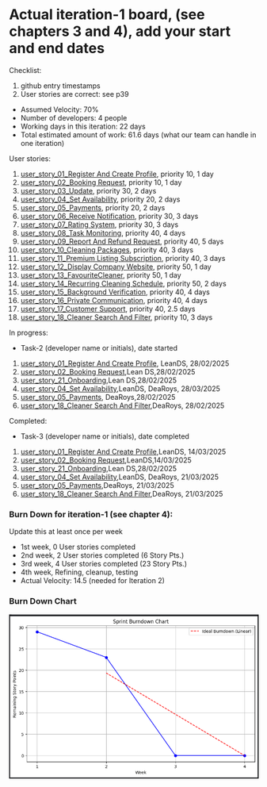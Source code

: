 # Actual iteration-1 board, (see chapters 3 and 4), add your start and end dates 

Checklist: 
1. github entry timestamps
2. User stories are correct: see p39

* Assumed Velocity: 70%
* Number of developers: 4 people
* Working days in this iteration: 22 days
* Total estimated amount of work: 61.6 days (what our team can handle in one iteration)

User stories:
1. [user_story_01_Register And Create Profile](https://github.com/dsantos-lean/MyClean-copy/blob/main/user_stories/user_story_01_RegisterAndCreateProfile.md), priority 10, 1 day 
2. [user_story_02_Booking Request](https://github.com/dsantos-lean/MyClean-copy/blob/main/user_stories/user_story_02_BookingRequest.md), priority 10, 1 day
3. [user_story_03_Update](https://github.com/dsantos-lean/MyClean-copy/blob/main/user_stories/user_story_03_Update.md), priority 30, 2 days 
4. [user_story_04_Set Availability](https://github.com/dsantos-lean/MyClean-copy/blob/main/user_stories/user_story_04_SetAvailability.md), priority 20, 2 days 
5. [user_story_05_Payments](https://github.com/dsantos-lean/MyClean-copy/blob/main/user_stories/user_story_05_Payments.md), priority 20, 2 days 
6. [user_story_06_Receive Notification](https://github.com/dsantos-lean/MyClean-copy/blob/main/user_stories/user_story_06_ReceiveNotification.md), priority 30, 3 days 
7. [user_story_07_Rating System](https://github.com/dsantos-lean/MyClean-copy/blob/main/user_stories/user_story_07_RatingSystem.md), priority 30, 3 days 
8. [user_story_08_Task Monitoring](https://github.com/dsantos-lean/MyClean-copy/blob/main/user_stories/user_story_08_TaskMonitoring.md), priority 40, 4 days 
9. [user_story_09_Report And Refund Request](https://github.com/dsantos-lean/MyClean-copy/blob/main/user_stories/user_story_09_ReportAndRefundRequest.md), priority 40, 5 days 
10. [user_story_10_Cleaning Packages](https://github.com/dsantos-lean/MyClean-copy/blob/main/user_stories/user_story_10_CleaningPackages.md), priority 40, 3 days 
11. [user_story_11_Premium Listing Subscription](https://github.com/dsantos-lean/MyClean-copy/blob/main/user_stories/user_story_11_PremiumListingSubscription.md), priority 40, 3 days 
12. [user_story_12_Display Company Website](https://github.com/dsantos-lean/MyClean-copy/blob/main/user_stories/user_story_12_DisplayCompanyWebsite.md), priority 50, 1 day 
13. [user_story_13_FavouriteCleaner](https://github.com/dsantos-lean/MyClean-copy/blob/main/user_stories/user_story_13_FavouriteCleaner.md), priority 50, 1 day 
14. [user_story_14_Recurring Cleaning Schedule](https://github.com/dsantos-lean/MyClean-copy/blob/main/user_stories/user_story_14_RecurringCleaningSchedule.md), priority 50, 2 days 
15. [user_story_15_Background Verification](https://github.com/dsantos-lean/MyClean-copy/blob/main/user_stories/user_story_15_BackgroundVerification.md), priority 40, 4 days 
16. [user_story_16_Private Communication](https://github.com/dsantos-lean/MyClean-copy/blob/main/user_stories/user_story_16_PrivateCommunication.md), priority 40, 4 days 
17. [user_story_17_Customer Support](https://github.com/dsantos-lean/MyClean-copy/blob/main/user_stories/user_story_17_CustomerSupport.md), priority 40, 2.5 days 
18. [user_story_18_Cleaner Search And Filter](https://github.com/dsantos-lean/MyClean-copy/blob/main/user_stories/user_story_18_CleanerSearchAndFilter.md), priority 10, 3 days 


In progress:
* Task-2 (developer name or initials), date started
1. [user_story_01_Register And Create Profile](https://github.com/dsantos-lean/MyClean-copy/blob/main/user_stories/user_story_01_RegisterAndCreateProfile.md), LeanDS, 28/02/2025 
2. [user_story_02_Booking Request](https://github.com/dsantos-lean/MyClean-copy/blob/main/user_stories/user_story_02_BookingRequest.md),Lean DS,28/02/2025
3. [user_story_21_Onboarding](https://github.com/dsantos-lean/MyClean-copy/blob/main/user_stories/user_story_21_Onboarding.md),Lean DS,28/02/2025
4. [user_story_04_Set Availability](https://github.com/dsantos-lean/MyClean-copy/blob/main/user_stories/user_story_04_SetAvailability.md),LeanDS, DeaRoys, 28/03/2025
5. [user_story_05_Payments](https://github.com/dsantos-lean/MyClean-copy/blob/main/user_stories/user_story_05_Payments.md), DeaRoys,28/02/2025
6. [user_story_18_Cleaner Search And Filter](https://github.com/dsantos-lean/MyClean-copy/blob/main/user_stories/user_story_18_CleanerSearchAndFilter.md),DeaRoys, 28/02/2025

Completed:
* Task-3 (developer name or initials), date completed
1. [user_story_01_Register And Create Profile](https://github.com/dsantos-lean/MyClean-copy/blob/main/user_stories/user_story_01_RegisterAndCreateProfile.md),LeanDS, 14/03/2025 
2. [user_story_02_Booking Request](https://github.com/dsantos-lean/MyClean-copy/blob/main/user_stories/user_story_02_BookingRequest.md),LeanDS,14/03/2025
3. [user_story_21_Onboarding](https://github.com/dsantos-lean/MyClean-copy/blob/main/user_stories/user_story_21_Onboarding.md),Lean DS,28/02/2025
4. [user_story_04_Set Availability](https://github.com/dsantos-lean/MyClean-copy/blob/main/user_stories/user_story_04_SetAvailability.md),LeanDS, DeaRoys, 21/03/2025
5. [user_story_05_Payments](https://github.com/dsantos-lean/MyClean-copy/blob/main/user_stories/user_story_05_Payments.md),DeaRoys, 21/03/2025
6. [user_story_18_Cleaner Search And Filter](https://github.com/dsantos-lean/MyClean-copy/blob/main/user_stories/user_story_18_CleanerSearchAndFilter.md),DeaRoys, 21/03/2025



### Burn Down for iteration-1 (see chapter 4):
Update this at least once per week
* 1st week, 0 User stories completed
* 2nd week, 2 User stories completed (6 Story Pts.)
* 3rd week, 4 User stories completed (23 Story Pts.)
* 4th week, Refining, cleanup, testing
* Actual Velocity: 14.5 (needed for Iteration 2)


### Burn Down Chart
![Iteration 1 Burn Down](image.png)
